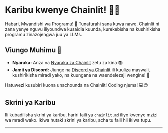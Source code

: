 <!--
CO_OP_TRANSLATOR_METADATA:
{
  "original_hash": "c49526c7abc56b0b5f1e835c1739f18e",
  "translation_date": "2025-09-25T03:07:36+00:00",
  "source_file": "Module08/samples/04/chainlit.md",
  "language_code": "sw"
}
-->
# Karibu kwenye Chainlit! 🚀🤖

Habari, Mwandishi wa Programu! 👋 Tunafurahi sana kuwa nawe. Chainlit ni zana yenye nguvu iliyoundwa kusaidia kuunda, kurekebisha na kushirikisha programu zinazojengwa juu ya LLMs.

## Viungo Muhimu 🔗

- **Nyaraka:** Anza na [Nyaraka za Chainlit](https://docs.chainlit.io) zetu za kina 📚
- **Jamii ya Discord:** Jiunge na [Discord ya Chainlit](https://discord.gg/k73SQ3FyUh) ili kuuliza maswali, kushirikisha miradi yako, na kuungana na waendelezaji wengine! 💬

Hatuwezi kusubiri kuona unachounda na Chainlit! Coding njema! 💻😊

## Skrini ya Karibu

Ili kubadilisha skrini ya karibu, hariri faili ya `chainlit.md` iliyo kwenye mzizi wa mradi wako. Ikiwa hutaki skrini ya karibu, acha tu faili hii ikiwa tupu.

---

